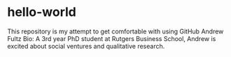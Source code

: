 # hello-world
This repository is my attempt to get comfortable with using GitHub
Andrew Fultz Bio: A 3rd year PhD student at Rutgers Business School, Andrew is excited about social ventures and qualitative research. 
